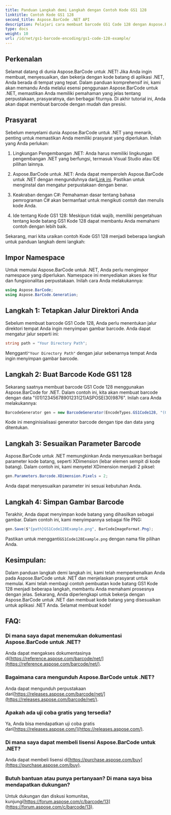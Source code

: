 ```yaml
---
title: Panduan Langkah demi Langkah dengan Contoh Kode GS1 128
linktitle: Contoh Kode GS1 128
second_title: Aspose.BarCode .NET API
description: Pelajari cara membuat barcode GS1 Code 128 dengan Aspose.BarCode untuk .NET. Panduan langkah demi langkah untuk pembuatan kode batang di C#. Mulai sekarang!
type: docs
weight: 10
url: /id/net/gs1-barcode-encoding/gs1-code-128-example/
---
```


## Perkenalan

Selamat datang di dunia Aspose.BarCode untuk .NET! Jika Anda ingin membuat, menyesuaikan, dan bekerja dengan kode batang di aplikasi .NET, Anda berada di tempat yang tepat. Dalam panduan komprehensif ini, kami akan memandu Anda melalui esensi penggunaan Aspose.BarCode untuk .NET, memastikan Anda memiliki pemahaman yang jelas tentang perpustakaan, prasyaratnya, dan berbagai fiturnya. Di akhir tutorial ini, Anda akan dapat membuat barcode dengan mudah dan presisi.

## Prasyarat
Sebelum menyelami dunia Aspose.BarCode untuk .NET yang menarik, penting untuk memastikan Anda memiliki prasyarat yang diperlukan. Inilah yang Anda perlukan:

1. Lingkungan Pengembangan .NET: Anda harus memiliki lingkungan pengembangan .NET yang berfungsi, termasuk Visual Studio atau IDE pilihan lainnya.

2.  Aspose.BarCode untuk .NET: Anda dapat memperoleh Aspose.BarCode untuk .NET dengan mengunduhnya dari[Link ini](https://releases.aspose.com/barcode/net/). Pastikan untuk menginstal dan mengatur perpustakaan dengan benar.

3. Keakraban dengan C#: Pemahaman dasar tentang bahasa pemrograman C# akan bermanfaat untuk mengikuti contoh dan menulis kode Anda.

4. Ide tentang Kode GS1 128: Meskipun tidak wajib, memiliki pengetahuan tentang kode batang GS1 Kode 128 dapat membantu Anda memahami contoh dengan lebih baik.

Sekarang, mari kita uraikan contoh Kode GS1 128 menjadi beberapa langkah untuk panduan langkah demi langkah:

## Impor Namespace
Untuk memulai Aspose.BarCode untuk .NET, Anda perlu mengimpor namespace yang diperlukan. Namespace ini menyediakan akses ke fitur dan fungsionalitas perpustakaan. Inilah cara Anda melakukannya:

```csharp
using Aspose.BarCode;
using Aspose.BarCode.Generation;
```

## Langkah 1: Tetapkan Jalur Direktori Anda
Sebelum membuat barcode GS1 Code 128, Anda perlu menentukan jalur direktori tempat Anda ingin menyimpan gambar barcode. Anda dapat mengatur jalur seperti ini:

```csharp
string path = "Your Directory Path";
```

 Mengganti`"Your Directory Path"` dengan jalur sebenarnya tempat Anda ingin menyimpan gambar barcode.

## Langkah 2: Buat Barcode Kode GS1 128
Sekarang saatnya membuat barcode GS1 Code 128 menggunakan Aspose.BarCode for .NET. Dalam contoh ini, kita akan membuat barcode dengan data "(01)12345678901231(21)ASPOSE(30)9876". Inilah cara Anda melakukannya:

```csharp
BarcodeGenerator gen = new BarcodeGenerator(EncodeTypes.GS1Code128, "(01)12345678901231(21)ASPOSE(30)9876");
```

Kode ini menginisialisasi generator barcode dengan tipe dan data yang ditentukan.

## Langkah 3: Sesuaikan Parameter Barcode
Aspose.BarCode untuk .NET memungkinkan Anda menyesuaikan berbagai parameter kode batang, seperti XDimension (lebar elemen sempit di kode batang). Dalam contoh ini, kami menyetel XDimension menjadi 2 piksel:

```csharp
gen.Parameters.Barcode.XDimension.Pixels = 2;
```

Anda dapat menyesuaikan parameter ini sesuai kebutuhan Anda.

## Langkah 4: Simpan Gambar Barcode
Terakhir, Anda dapat menyimpan kode batang yang dihasilkan sebagai gambar. Dalam contoh ini, kami menyimpannya sebagai file PNG:

```csharp
gen.Save($"{path}GS1Code128Example.png", BarCodeImageFormat.Png);
```

 Pastikan untuk mengganti`GS1Code128Example.png` dengan nama file pilihan Anda.

## Kesimpulan:
Dalam panduan langkah demi langkah ini, kami telah memperkenalkan Anda pada Aspose.BarCode untuk .NET dan menjelaskan prasyarat untuk memulai. Kami telah membagi contoh pembuatan kode batang GS1 Kode 128 menjadi beberapa langkah, membantu Anda memahami prosesnya dengan jelas. Sekarang, Anda diperlengkapi untuk bekerja dengan Aspose.BarCode untuk .NET dan membuat kode batang yang disesuaikan untuk aplikasi .NET Anda. Selamat membuat kode!


## FAQ:

### Di mana saya dapat menemukan dokumentasi Aspose.BarCode untuk .NET?
 Anda dapat mengakses dokumentasinya di[https://reference.aspose.com/barcode/net/](https://reference.aspose.com/barcode/net/).

### Bagaimana cara mengunduh Aspose.BarCode untuk .NET?
 Anda dapat mengunduh perpustakaan dari[https://releases.aspose.com/barcode/net/](https://releases.aspose.com/barcode/net/).

### Apakah ada uji coba gratis yang tersedia?
 Ya, Anda bisa mendapatkan uji coba gratis dari[https://releases.aspose.com/](https://releases.aspose.com/).

### Di mana saya dapat membeli lisensi Aspose.BarCode untuk .NET?
 Anda dapat membeli lisensi di[https://purchase.aspose.com/buy](https://purchase.aspose.com/buy).

### Butuh bantuan atau punya pertanyaan? Di mana saya bisa mendapatkan dukungan?
Untuk dukungan dan diskusi komunitas, kunjungi[https://forum.aspose.com/c/barcode/13](https://forum.aspose.com/c/barcode/13).